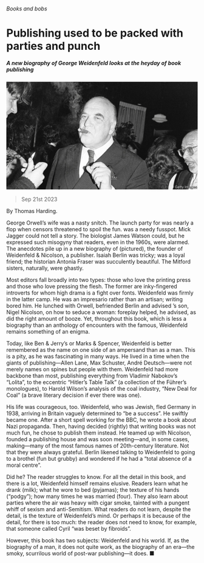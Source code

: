 ###### Books and bobs

# Publishing used to be packed with parties and punch 

##### A new biography of George Weidenfeld looks at the heyday of book publishing 

![image](images/20230923_CUP003.jpg) 

> Sep 21st 2023 

By Thomas Harding. 

George Orwell’s wife was a nasty snitch. The launch party for  was nearly a flop when censors threatened to spoil the fun.  was a needy fusspot. Mick Jagger could not tell a story. The biologist James Watson could, but he expressed such misogyny that readers, even in the 1960s, were alarmed. The anecdotes pile up in a new biography of  (pictured), the founder of Weidenfeld &amp; Nicolson, a publisher. Isaiah Berlin was tricky;  was a loyal friend; the historian Antonia Fraser was succulently beautiful. The Mitford sisters, naturally, were ghastly. 

Most editors fall broadly into two types: those who love the printing press and those who love pressing the flesh. The former are inky-fingered introverts for whom high drama is a fight over fonts. Weidenfeld was firmly in the latter camp. He was an impresario rather than an artisan; writing bored him. He lunched with Orwell, befriended Berlin and advised ’s son, Nigel Nicolson, on how to seduce a woman: foreplay helped, he advised, as did the right amount of booze. Yet, throughout this book, which is less a biography than an anthology of encounters with the famous, Weidenfeld remains something of an enigma.

Today, like Ben &amp; Jerry’s or Marks &amp; Spencer, Weidenfeld is better remembered as the name on one side of an ampersand than as a man. This is a pity, as he was fascinating in many ways. He lived in a time when the giants of publishing—Allen Lane, Max Schuster, André Deutsch—were not merely names on spines but people with them. Weidenfeld had more backbone than most, publishing everything from Vladimir Nabokov’s “Lolita”, to the eccentric “Hitler’s Table Talk” (a collection of the Führer’s monologues), to Harold Wilson’s analysis of the coal industry, “New Deal for Coal” (a brave literary decision if ever there was one). 

His life was courageous, too. Weidenfeld, who was Jewish, fled Germany in 1938, arriving in Britain vaguely determined to “be a success”. He swiftly became one. After a short spell working for the BBC, he wrote a book about Nazi propaganda. Then, having decided (rightly) that writing books was not much fun, he chose to publish them instead. He teamed up with Nicolson, founded a publishing house and was soon meeting—and, in some cases, making—many of the most famous names of 20th-century literature. Not that they were always grateful. Berlin likened talking to Weidenfeld to going to a brothel (fun but grubby) and wondered if he had a “total absence of a moral centre”. 

Did he? The reader struggles to know. For all the detail in this book, and there is a lot, Weidenfeld himself remains elusive. Readers learn what he drank (milk); what he wore to bed (pyjamas); the texture of his hands (“podgy”); how many times he was married (four). They also learn about parties where the air was heavy with cigar smoke, tainted with a pungent whiff of sexism and anti-Semitism. What readers do not learn, despite the detail, is the texture of Weidenfeld’s mind. Or perhaps it is because of the detail, for there is too much: the reader does not need to know, for example, that someone called Cyril “was beset by fibroids”.

However, this book has two subjects: Weidenfeld and his world. If, as the biography of a man, it does not quite work, as the biography of an era—the smoky, scurrilous world of post-war publishing—it does. ■


